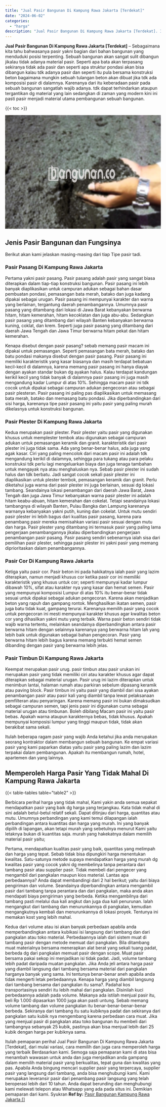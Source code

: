 ```yaml
---
title: "Jual Pasir Bangunan Di Kampung Rawa Jakarta [Terdekat]"
date: "2024-06-02"
categories: 
  - "harga"
description: "Jual Pasir Bangunan Di Kampung Rawa Jakarta [Terdekat]. Itulah pemaparan perihal Jual Pasir Bangunan Di Kampung Rawa Jakarta [Terdekat], dari mulai variasi..."
---
```


**Jual Pasir Bangunan Di Kampung Rawa Jakarta \[Terdekat\]** – Sebagaimana kita tahu bahwasanya pasir yakni bagian dari bahan bangunan yang menduduki posisi terpenting. Sebuah bangunan akan sangat sulit dibangun jikalau tidak adanya material pasir. Seperti apa bata akan terpasang sekiranya tidak ada pasir dan seperti apa struktur pondasi akan bisa dibangun kalau tdk adanya pasir dan seperti itu pula bersama konstruksi beton bagaimana mungkin sebuah tulangan beton akan dibuat jika tdk ada komposisi pasir di dalamnya. Karenanya dari itu keberadaan pasir pada sebuah bangunan sangatlah wajib adanya. tdk dapat terhindarkan ataupun tergantikan dg material yang lain sedangkan di zaman yang modern kini ini pasti pasir menjadi material utama pembangunan sebuah bangunan.

{{< toc >}}

![Jual Pasir Bangunan Di Kampung Rawa Jakarta [Terdekat]](/images/jual-pasir-bangunan-54.png)

## Jenis Pasir Bangunan dan Fungsinya

Berikut akan kami jelaskan masing-masing dari tiap Tipe pasir tadi.

### Pasir Pasang Di Kampung Rawa Jakarta

Pertama yakni pasir pasang. Pasir pasang adalah pasir yang sangat biasa diterapkan dalam tiap-tiap konstruksi bangunan. Pasir pasang ini lebih banyak diaplikasikan untuk campuran adukan sebagai bahan dasar pembuatan pondasi, pemasangan bata merah, batako dan juga kadang dipakai sebagai urugan. Pasir pasang ini mempunyai karakter dan warna yang berlainan, tergantung daerah penambangannya. Umumnya pasir pasang yang ditambang dari lokasi di Jawa Barat kebanyakan berwarna hitam, hitam kemerahan, hitam kecoklatan dan juga abu-abu. Sedangkan pasir pasang yang ditambang dari wilayah Banten kebanyakan berwarna kuning, coklat, dan krem. Seperti juga pasir pasang yang ditambang dari daerah Jawa Tengah dan Jawa Timur berwarna hitam pekat dan hitam kemerahan.

Kenapa disebut dengan pasir pasang? sebab memang pasir macam ini dipakai untuk pemasangan. Seperti pemasangan bata merah, batako dan batu pondasi makanya disebut dengan pasir pasang. Pasir pasang ini memiliki karakteristik yang kasar biasanya dan masih terdapat bebatuan kecil-kecil di dalamnya, karena memang pasir pasang ini hanya diayak dengan ayakan standar bukan dg ayakan halus. Kalau terdapat kandungan kerikil kecil yang tidak banyak di dalamnya pasir pasang ini juga masih mengandung kadar Lumpur di atas 10%. Sehingga macam pasir ini tdk cocok untuk dipakai sebagai campuran adukan pengecoran atau sebagai pasir plesteran. Pasir pasang ini paling pas diaplikasikan untuk memasang bata merah, batako dan memasang batu pondasi. Jika diperbandingkan dari sisi harga, karenanya tipe pasir pasang ini yaitu pasir yang paling murah dikelasnya untuk konstruksi bangunan.

### Pasir Plester Di Kampung Rawa Jakarta

Kedua merupakan pasir plester. Pasir plester yaitu pasir yang digunakan khusus untuk memplester tembok atau digunakan sebagai campuran adukan untuk pemasangan keramik dan granit. karakteristik dari pasir plester ini juga tidak sama. Ada yang benar-benar halus, ada juga yang agak kasar. Ciri yang paling mencolok dari macam pasir ini adalah tdk mengandung kerikil di dalamnya, sehingga para tukang atau para pelaku konstruksi tdk perlu lagi mengeluarkan biaya dan juga tenaga tambahan untuk mengayak nya atau menghaluskan nya. Sebab pasir plester ini sudah halus dan tdk berbatu. Jadi sangat cocok sekali pasir plester ini diaplikasikan untuk plester tembok, pemasangan keramik dan granit. Perlu diketahui juga warna dari pasir plester ini juga berlainan, sesuai dg lokasi tambang. Seandainya lokasi penambangan dari daerah Jawa Barat, Jawa Tengah dan juga Jawa Timur kebanyakan warna pasir plester ini adalah hitam keabu-abuan, hitam kemerahan dan cokelat. Tetapi seandainya lokasi tambangnya di wilayah Banten, Pulau Bangka dan Lampung karenanya warnanya kebanyakan yakni putih, kuning dan cokelat. Untuk mutu sendiri pasir plester ini lebih bagus dari kualitas pasir pasang, karena para penambang pasir mereka memisahkan variasi pasir sesuai dengan mutu dan harga. Pasir plester yang ditambang ini termasuk pasir yang paling lama pengerjaan penambangannya jikalau diperbandingkan pengerjaan penambangan pasir pasang. Pasir pasang sendiri sebenarnya ialah sisa dari pemilihan pasir plester, sehingga pasir plester ini yakni pasir yang memang diprioritaskan dalam penambangannya.

### Pasir Cor Di Kampung Rawa Jakarta

Ketiga yaitu pasir cor. Pasir beton ini pada hakikatnya ialah pasir yang lazim diterapkan, namun menjadi khusus cor ketika pasir cor ini memiliki karakteristik yang khusus untuk cor; seperti mempunyai kadar lumpur dibawah 10%, sifat atau karakter nya yang kasar dan hemat semen. Pasir yang mempunyai komposisi Lumpur di atas 10% itu benar-benar tidak sesuai untuk dipakai sebagai adukan pengecoran. Karena akan menjadikan beton yang rapuh dan gampang rontok. Menghasilkan ikatan semen, pasir juga batu tidak kuat, gampang terurai. Karenanya memilih pasir yang cocok untuk pengecoran ini mesti mempunyai karakter khusus agar kwalitas beton cor yang dihasilkan yakni mutu yang terbaik. Warna pasir beton sendiri tidak wajib warna tertentu, melainkan seandainya diperbandingkan antara pasir berwarna hitam dengan selainnya karenanya yang berwarna hitam lah yang lebih baik untuk digunakan sebagai bahan pengecoran. Pasir yang berwarna hitam lebih bagus karena memang terbukti hemat semen dibanding dengan pasir yang berwarna lebih jelas.

### Pasir Timbun Di Kampung Rawa Jakarta

Keempat merupakan pasir urug. pasir timbun atau pasir urukan ini merupakan pasir yang tidak memiliki ciri atau karakter khusus agar dapat diterapkan sebagai material urugan. Pasir urug ini lazim diterapkan untuk menimbun lantai, halaman rumah atau parkiran sebelum dipasang keramik atau paving block. Pasir timbun ini yaitu pasir yang diambil dari sisa ayakan penambangan pasir atau pasir kali yang diambil tanpa lewat pelaksanaan pemfilteran atau penyaringan. Karena memang pasir ini bukan dimaksudkan sebagai campuran semen, tapi jenis pasir ini digunakan cuma sebagai material urugan atau timbunan. Boleh dibilang Macam pasir ini yaitu pasir bebas. Apakah warna ataupun karakternya bebas, tidak khusus. Apakah mempunyai komposisi lumpur yang tinggi maupun tidak, tidak akan berakibat sama sekali.

Itulah beberapa ragam pasir yang wajib Anda ketahui jika anda merupakan seorang kontraktor dalam membangun sebuah bangunan. Ke empat variasi pasir yang kami paparkan diatas yaitu pasir yang paling lazim dan lazim terpakai dalam pembangunan. Apakah itu membangun rumah, hotel, apartemen dan yang lainnya.

## Memperoleh Harga Pasir Yang Tidak Mahal Di Kampung Rawa Jakarta

{{< table-tables table="table2" >}}

Berbicara perihal harga yang tidak mahal, Kami yakin anda semua sepakat mendapatkan pasir yang baik dg harga yang terjangkau. Kata tidak mahal di sini adalah betul-betul relatif sekali. Dapat ditinjau dari harga, quantitas atau mutu. Umumnya perbandingan yang kami temui dilapangan ialah perbandingan antara kuantitas dan harga yang murah. Ini yang banyak dipilih di lapangan, akan tetapi murah yang sebetulnya menurut Kami yaitu letaknya bukan di kuantitas saja. murah yang hakekatnya dalam memilih material pasir yaitu;

Pertama, mendapatkan kualitas pasir yang baik, quantitas yang melimpah dan harga yang tepat. Sebab tidak bisa dipungkiri harga menentukan kwalitas. Satu-satunya metode supaya mendapatkan harga yang murah dg kwalitas pasir yang cocok yakni dg membelinya tanpa perantara dari tambang pasir atau supplier pasir. Tidak membeli dari pengecer yang mengambil dari pangkalan maupun kios material. Lantas apa perbedaannya? Anda dapat membandingi dari 2 hal berikut; yaitu dari biaya pengiriman dan volume. Seandainya diperbandingkan antara mengambil pasir dari tambang tanpa perantara dan dari pangkalan, maka anda akan mendapati biaya pengiriman yang berbeda. Ketika mengambilnya dari tambang pasti melalui dua kali angkut dan juga dua kali penurunan. Ialah mengangkut dari tambang dan menurunkannya di pangkalan, kemudian mengangkutnya kembali dan menurunkannya di lokasi proyek. Tentunya ini memakan kost yang lebih mahal.

Kedua dari volume atau isi akan banyak perbedaan apabila anda memperbandingkan antara kubikasi isi langsung dari tambang dan dari pangkalan atau toko material. Perbedaannya ialah dari sistem muat di tambang pasir dengan metode memuat dari pangkalan. Bila ditambang muat materialnya bersama menerapkan alat berat yang sekali tuang padat, berbeda dg dari pangkalan memuat pasir dengan scope. Muat pasir bersama pakai sekop ini menjadikan isi tidak padat. Jadi, volume tambang lebih padat daripada muatan pangkalan. Jika Anda jeli antara harga pasir yang diambil langsung dari tambang bersama material dari pangkalan harganya banyak yang sama. Ini tentunya benar-benar aneh apabila anda tidak mengerti letak perbedaannya. Kenapa harga yang diambil langsung dari tambang bersama dari pangkalan itu sama?. Padahal kos transportasinya sendiri itu lebih mahal dari pangkalan. Disinilah kuci perbedaannya adalah pada volume. Makanya ada istilah menjual pasir itu, beli Rp 1.000 dipasarkan 1000 juga akan pasti untung. Sebab memang volume tambang dan volume pangkalan itu benar-benar-benar-benar berbeda. Sekiranya dari tambang itu satu kubiknya padat dan sekiranya dari pangkalan satu kubik nya mengembang karena perbedaan cara muat. Jika yang menjual pasir di pangkalan atau toko bangunan itu membeli dari tambangnya sebanyak 25 kubik, pastinya akan bisa menjual lebih dari 25 kubik dengan harga per kubiknya sama.

Itulah pemaparan perihal Jual Pasir Bangunan Di Kampung Rawa Jakarta \[Terdekat\], dari mulai variasi, cara memilih dan juga cara memperoleh harga yang terbaik Berdasarkan kami. Semoga saja pemaparan kami di atas bisa menambah wawasan untuk anda dan juga menjadikan anda gampang dalam memilih material pasir yang berkualitas, tepat guna dan kwalitas yang pas. Apabila Anda bingung mencari supplier pasir yang terpercaya, supplier pasir yang langsung dari tambang, anda bisa menghubungi kami. Kami merupakan leveransir pasir dari penambang pasir langsung yang telah beroperasi lebih dari 10 tahun. Anda dapat berunding dan menghubungi kami melewati telepon atau Whatsapp yang ada pada situs ini. Demikian pemaparan dari kami. Syukran
**Ref by:** [Pasir Bangunan Kampung Rawa Jakarta []](https://id.wikipedia.org/wiki/Pasir)

